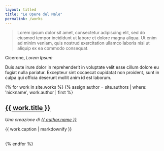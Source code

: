 ```yaml
---
layout: titled
title: "Le Opere del Male"
permalink: /works
---
```


<blockquote class="quote">
  <p>Lorem ipsum dolor sit amet, consectetur adipiscing elit, sed do eiusmod tempor incididunt ut labore et dolore magna aliqua. Ut enim ad minim veniam, quis nostrud exercitation ullamco laboris nisi ut aliquip ex ea commodo consequat. </p>
</blockquote>
<div class="author">Cicerone, <cite>Lorem Ipsum</cite> </div>

Duis aute irure dolor in reprehenderit in voluptate velit esse cillum dolore eu fugiat nulla pariatur. Excepteur sint occaecat cupidatat non proident, sunt in culpa qui officia deserunt mollit anim id est laborum.

<p>
{% for work in site.works %}
  {% assign author = site.authors | where: 'nickname', work.author | first %}
    <h2><a href="{{ work.url }}">{{ work.title }}</a></h2>
    <i>Una creazione di <a href="{{ author.url }}">{{ author.name }}</a></i>
    <p>{{ work.caption | markdownify }}</p>
  <br>
{% endfor %}